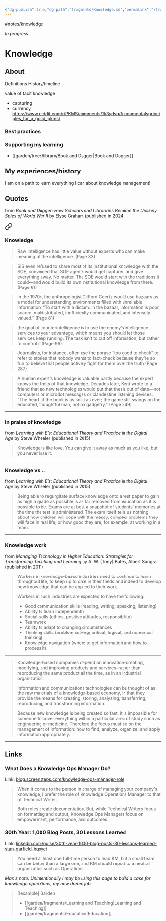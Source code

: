 ```yaml
---
{"dg-publish":true,"dg-path":"fragments/Knowledge.md","permalink":"/fragments/knowledge/","created":"2025-02-01T01:55:47.874-05:00","updated":"2025-06-25T22:09:50.637-04:00"}
---
```


#notes/knowledge

*In progress.*
# Knowledge
## About
Definitions
History/timeline

value of tacit knowledge 
- capturing 
- currency 
https://www.reddit.com/r/PKMS/comments/1k3ydsq/fundamentalsprinciples_for_a_good_pkms/
### Best practices
### Supporting my learning
- [[garden/trees/library/Book and Dagger\|Book and Dagger]]

## My experiences/history
I am on a path to learn everything I can about knowledge management!

## Quotes
from _Book and Dagger: How Scholars and Librarians Became the Unlikely Spies of World War II_ by Elyse Graham (published in 2024)

<div class="transclusion internal-embed is-loaded"><a class="markdown-embed-link" href="/trees/library/book-and-dagger/#knowledge" aria-label="Open link"><svg xmlns="http://www.w3.org/2000/svg" width="24" height="24" viewBox="0 0 24 24" fill="none" stroke="currentColor" stroke-width="2" stroke-linecap="round" stroke-linejoin="round" class="svg-icon lucide-link"><path d="M10 13a5 5 0 0 0 7.54.54l3-3a5 5 0 0 0-7.07-7.07l-1.72 1.71"></path><path d="M14 11a5 5 0 0 0-7.54-.54l-3 3a5 5 0 0 0 7.07 7.07l1.71-1.71"></path></svg></a><div class="markdown-embed">



### Knowledge
> Raw intelligence has little value without experts who can make meaning of the intelligence. (Page 33)

> SIS even refused to share most of its institutional knowledge with the SOE, convinced that SOE agents would get captured and give everything away. No matter. The SOE would start with the traditions it could—and would build its own institutional knowledge from there. (Page 61)

> In the 1970s, the anthropologist Clifford Geertz would use bazaars as a model for understanding environments filled with unreliable information: “To start with a dictum: in the bazaar, information is poor, scarce, maldistributed, inefficiently communicated, and intensely valued.” (Page 81)

> the goal of counterintelligence is to use the enemy’s intelligence services to your advantage, which means you should let those services keep running. The task isn’t to cut off information, but rather to control it (Page 96)

> Journalists, for instance, often use the phrase “too good to check” to refer to stories that nobody wants to fact-check because they’re so fun to believe that people actively fight for them over the truth (Page 287)

> A human expert’s knowledge is valuable partly because the expert knows the limits of that knowledge. Decades later, Kent wrote to a friend that no new technologies would put that thesis out of date—not computers or microdot messages or clandestine listening devices: “The heart of the book is as solid as ever; the game still swings on the educated, thoughtful man, not on gadgetry.” (Page 349)


</div></div>


---
### In praise of knowledge
from _Learning with E’s: Educational Theory and Practice in the Digital Age_ by Steve Wheeler (published in 2015)

> Knowledge is like love. You can give it away as much as you like, but you never lose it.
---

### Knowledge vs...
from _Learning with E’s: Educational Theory and Practice in the Digital Age_ by Steve Wheeler (published in 2015)

> Being able to regurgitate surface knowledge onto a test paper to gain as high a grade as possible is as far removed from education as it is possible to be. Exams are at best a snapshot of students’ memories at the time the test is administered. The exam itself tells us nothing about how children will cope with the messy, complex problems they will face in real life, or how good they are, for example, at working in a team.
---

### Knowledge work
from _Managing Technology in Higher Education: Strategies for Transforming Teaching and Learning_ by A. W. (Tony) Bates, Albert Sangra (published in 2011)

> Workers in knowledge-based industries need to continue to learn throughout life, to keep up to date in their fields and indeed to develop new knowledge that can be applied to their work.
> 
> Workers in such industries are expected to have the following:
> 
> - Good communication skills (reading, writing, speaking, listening)
> - Ability to learn independently
> - Social skills (ethics, positive attitudes, responsibility)
> - Teamwork
> - Ability to adapt to changing circumstances
> - Thinking skills (problem solving; critical, logical, and numerical thinking)
>- Knowledge navigation (where to get information and how to process it)
---
> Knowledge-based companies depend on innovation–creating, modifying, and improving products and services–rather than reproducing the same product all the time, as in an industrial organization.
> 
> Information and communications technologies can be thought of as the raw materials of a knowledge-based economy, in that they provide the means for creating, storing, analyzing, transferring, reproducing, and transforming information.
> 
> Because new knowledge is being created so fast, it is impossible for someone to cover everything within a particular area of study such as engineering or medicine. Therefore the focus must be on the management of information: how to find, analyze, organize, and apply information appropriately.
---

## Links

### What Does a Knowledge Ops Manager Do?
Link: [blog.screensteps.com/knowledge-ops-manager-role](https://blog.screensteps.com/knowledge-ops-manager-role)

> When it comes to the person in charge of managing your company's knowledge, I prefer the role of Knowledge Operations Manager to that of Technical Writer.
> 
> Both roles create documentation. But, while Technical Writers focus on formatting and output, Knowledge Ops Managers focus on empowerment, performance, and outcomes.

### 30th Year: 1,000 Blog Posts, 30 Lessons Learned
Link: [linkedin.com/pulse/30th-year-1000-blog-posts-30-lessons-learned-stan-garfield-hqxyc/](https://www.linkedin.com/pulse/30th-year-1000-blog-posts-30-lessons-learned-stan-garfield-hqxyc/)

> You need at least one full-time person to lead KM, but a small team can be better than a large one, and KM should report to a neutral organization such as Operations.

*Max's note: Unintentionally I may be  using this page to build a case for knowledge operations, my new dream job.*




> [!example] Garden
> - [[garden/fragments/Learning and Teaching\|Learning and Teaching]]
> - [[garden/fragments/Education\|Education]]

